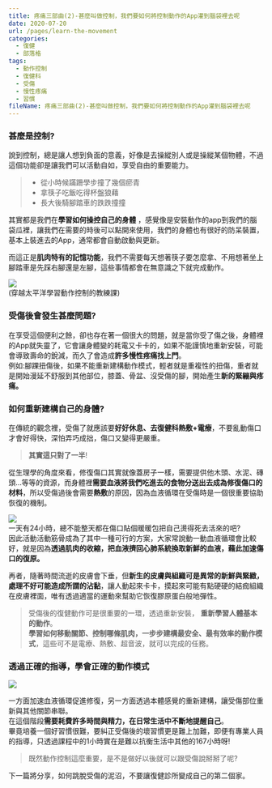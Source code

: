 ```yaml
---
title: 疼痛三部曲(2)-甚麼叫做控制，我們要如何將控制動作的App灌到腦袋裡去呢
date: 2020-07-20
url: /pages/learn-the-movement
categories:
  - 復健
  - 部落格
tags:
  - 動作控制
  - 復健科
  - 受傷
  - 慢性疼痛
  - 習慣
fileName: 疼痛三部曲(2)-甚麼叫做控制，我們要如何將控制動作的App灌到腦袋裡去呢
---
```


### 甚麼是控制?

說到控制，總是讓人想到負面的意義，好像是去操縱別人或是操縱某個物體，不過這個功能卻是讓我們可以活動自如，享受自由的重要能力。

> - 從小時候蹣跚學步撞了幾個瘀青
> - 拿筷子吃飯吃得杯盤狼藉
> - 長大後騎腳踏車的跌跌撞撞

其實都是我們在**學習如何操控自己的身體** ，感覺像是安裝動作的app到我們的腦袋瓜裡，讓我們在需要的時後可以點開來使用，我們的身體也有很好的防呆裝置，基本上裝進去的App，通常都會自動啟動與更新。

而這正是**肌肉特有的記憶功能**，我們不需要每天想著筷子要怎麼拿、不用想著坐上腳踏車是先踩右腳還是左腳，這些事情都會在無意識之下就完成動作。

![](<https://cdn.jsdelivr.net/gh/xiang0805/blogimage/img/疼痛三部曲(2)-甚麼叫做控制，我們要如何將控制動作的App灌到腦袋裡去呢-1.jpg>)  
(穿越太平洋學習動作控制的教練課)

### 受傷後會發生甚麼問題?

在享受這個便利之餘，卻也存在著一個很大的問題，就是當你受了傷之後，身體裡的App就失靈了，它會讓身體變的耗電又卡卡的，如果不能謹慎地重新安裝，可能會導致壽命的銳減，而久了會造成**許多慢性疼痛找上門**。  
例如:腳踝扭傷後，如果不能重新建構動作模式，輕者就是重複性的扭傷，重者就是開始漫延不舒服到其他部位，膝蓋、骨盆、沒受傷的腳，開始產生**新的緊繃與疼痛。**

### 如何重新建構自己的身體?

在傳統的觀念裡，受傷了就應該要**好好休息、去復健科熱敷+電療**，不要亂動傷口才會好得快，深怕弄巧成拙，傷口又變得更嚴重。

> **其實這只對了一半**!

從生理學的角度來看，修復傷口其實就像蓋房子一樣，需要提供他木頭、水泥、磚頭…等等的資源，而身體裡**需要血液將我們吃進去的食物分送出去成為修復傷口的材料**，所以受傷過後會需要**熱敷**的原因，因為血液循環在受傷時是一個很重要協助恢復的機制。

![](<https://cdn.jsdelivr.net/gh/xiang0805/blogimage/img/疼痛三部曲(2)-甚麼叫做控制，我們要如何將控制動作的App灌到腦袋裡去呢-2.jpg>)  
一天有24小時，總不能整天都在傷口貼個暖暖包把自己燙得死去活來的吧?  
因此活動活動筋骨成為了其中一種可行的方案，大家常說動一動血液循環會比較好，就是因為**透過肌肉的收縮，把血液擠回心肺系統換取新鮮的血液，藉此加速傷口的復原。**

再者，隨著時間流逝的皮膚會下垂，但**新生的皮膚與組織可是異常的新鮮與緊緻，處理不好可能造成所謂的沾黏**，讓人動起來卡卡，摸起來可能有點硬硬的結痂組織在皮膚裡面，唯有透過適當的運動來幫助它恢復膠原蛋白般地彈性。

> 受傷後的復健動作可是很重要的一環，透過重新安裝， **重新學習人體基本的動作**。  
> **學習如何移動關節、控制哪條肌肉，一步步建構最安全、最有效率的動作模式**，這些可不是電療、熱敷、超音波，就可以完成的任務。

### 透過正確的指導，學會正確的動作模式

![](<https://cdn.jsdelivr.net/gh/xiang0805/blogimage/img/疼痛三部曲(2)-甚麼叫做控制，我們要如何將控制動作的App灌到腦袋裡去呢-3.jpg>)

一方面加速血液循環促進修復，另一方面透過本體感覺的重新建構，讓受傷部位重新與其他關節串聯。  
在這個階段**需要耗費許多時間與精力，在日常生活中不斷地提醒自己**。  
畢竟培養一個好習慣很難，要糾正受傷後的壞習慣更是難上加難，即便有專業人員的指導，只透過課程中的1小時實在是難以抗衡生活中其他的167小時呀!

> 既然動作控制這麼重要，是不是做好以後就可以跟受傷說掰掰了呢?

下一篇將分享，如何跳脫受傷的泥沼，不要讓復健診所變成自己的第二個家。
